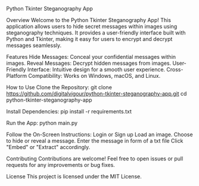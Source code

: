 Python Tkinter Steganography App


Overview
Welcome to the Python Tkinter Steganography App! This application allows users to hide secret messages within images using steganography techniques. It provides a user-friendly interface built with Python and Tkinter, making it easy for users to encrypt and decrypt messages seamlessly.

Features
Hide Messages: Conceal your confidential messages within images.
Reveal Messages: Decrypt hidden messages from images.
User-Friendly Interface: Intuitive design for a smooth user experience.
Cross-Platform Compatibility: Works on Windows, macOS, and Linux.

How to Use
Clone the Repository:
git clone https://github.com/digitalvigour/python-tkinter-steganography-app.git
cd python-tkinter-steganography-app

Install Dependencies:
pip install -r requirements.txt

Run the App:
python main.py


Follow the On-Screen Instructions:
Login or Sign up
Load an image.
Choose to hide or reveal a message.
Enter the message in form of a txt file
Click "Embed" or "Extract" accordingly.



Contributing
Contributions are welcome! Feel free to open issues or pull requests for any improvements or bug fixes.

License
This project is licensed under the MIT License.
